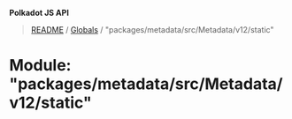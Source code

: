 **Polkadot JS API**

> [README](../README.md) / [Globals](../globals.md) / "packages/metadata/src/Metadata/v12/static"

# Module: "packages/metadata/src/Metadata/v12/static"
